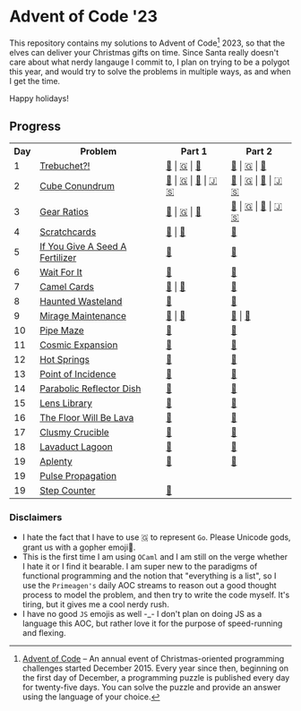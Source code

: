 # Advent of Code '23

This repository contains my solutions to Advent of Code[^aoc] 2023, so that the elves can deliver your Christmas gifts on time. Since Santa really doesn't care about what nerdy langauge I commit to, I plan on trying to be a polygot this year, and would try to solve the problems in multiple ways, as and when I get the time.

Happy holidays!

## Progress

<table>
    <tr>
        <th>Day</th>
        <th>Problem</th>
        <th>Part 1</th>
        <th>Part 2</th>
    </tr>
    <tr>
        <td>1</td>
        <td><a href="https://adventofcode.com/2023/day/1">Trebuchet?!</a></td>
        <td>
            <a href="./rust/src/day1.rs">🦀</a> |
            <a href="./golang/day1.go">🇬</a> |
            <a href="./ocaml/bin/d1p1.ml">🐪</a>
        </td>
        <td>
            <a href="./rust/src/day1.rs">🦀</a> |
            <a href="./golang/day1.go">🇬</a> |
            <a href="./ocaml/bin/d1p2.ml">🐪</a>
        </td>
    </tr>
    <tr>
        <td>2</td>
        <td><a href="https://adventofcode.com/2023/day/2">Cube Conundrum</a></td>
        <td>
            <a href="./rust/src/day2.rs">🦀</a> |
            <a href="./golang/day2/part1.go">🇬</a> |
            <a href="./ocaml/bin/d2p1.ml">🐪</a> |
            <a href="./js/src/day2.js">🇯 🇸</a>
        </td>
        <td>
            <a href="./rust/src/day2.rs">🦀</a> |
            <a href="./golang/day2/part2.go">🇬</a> |
            <a href="./ocaml/bin/d2p2.ml">🐪</a> |
            <a href="./js/src/day2.js">🇯 🇸</a>
        </td>
    </tr>
    <tr>
        <td>3</td>
        <td><a href="https://adventofcode.com/2023/day/3">Gear Ratios</a></td>
        <td>
            <a href="./rust/src/day3.rs">🦀</a> |
            <a href="./golang/day3/part1.go">🇬</a> |
            <a href="./ocaml/bin/d3p1.ml">🐪</a> 
        </td>
        <td>
            <a href="./rust/src/day3.rs">🦀</a> |
            <a href="./golang/day3/part2.go">🇬</a> |
            <a href="./ocaml/bin/d3p2.ml">🐪</a> |
            <a href="./js/src/day3.js">🇯 🇸</a>
        </td>
    </tr>
    <tr>
        <td>4</td>
        <td><a href="https://adventofcode.com/2023/day/4">Scratchcards</a></td>
        <td>
            <a href="./rust/src/day4.rs">🦀</a> |
            <a href="./ocaml/bin/d4p1.ml">🐪</a> 
        </td>
        <td>
            <a href="./rust/src/day4.rs">🦀</a>
        </td>
    </tr>
    <tr>
        <td>5</td>
        <td><a href="https://adventofcode.com/2023/day/5">If You Give A Seed A Fertilizer</a></td>
        <td>
            <a href="./rust/src/day5.rs">🦀</a> 
        </td>
        <td>
            <a href="./rust/src/day5.rs">🦀</a>
        </td>
    </tr>
    <tr>
        <td>6</td>
        <td><a href="https://adventofcode.com/2023/day/6">Wait For It</a></td>
        <td>
            <a href="./rust/src/day6.rs">🦀</a> 
        </td>
        <td>
            <a href="./rust/src/day6.rs">🦀</a>
        </td>
    </tr>
    <tr>
        <td>7</td>
        <td><a href="https://adventofcode.com/2023/day/7">Camel Cards</a></td>
        <td>
            <a href="./rust/src/d7p1.rs">🦀</a> |
            <a href="./ocaml/bin/dyp1.ml">🐪</a> 
        </td>
        <td>
            <a href="./rust/src/d7p2.rs">🦀</a>
        </td>
    </tr>
    <tr>
        <td>8</td>
        <td><a href="https://adventofcode.com/2023/day/8">Haunted Wasteland</a></td>
        <td>
            <a href="./rust/src/day8.rs">🦀</a> 
        </td>
        <td>
            <a href="./rust/src/day8.rs">🦀</a>
        </td>
    </tr>
    <tr>
        <td>9</td>
        <td><a href="https://adventofcode.com/2023/day/9">Mirage Maintenance</a></td>
        <td>
            <a href="./rust/src/day9.rs">🦀</a> |
            <a href="./ocaml/bin/d9p1.ml">🐪</a> 
        </td>
        <td>
            <a href="./rust/src/day9.rs">🦀</a> |
            <a href="./ocaml/bin/d9p2.ml">🐪</a> 
        </td>
    </tr>
    <tr>
        <td>10</td>
        <td><a href="https://adventofcode.com/2023/day/10">Pipe Maze</a></td>
        <td>
            <a href="./rust/src/day10.rs">🦀</a> 
        </td>
        <td>
            <a href="./rust/src/day10.rs">🦀</a>
        </td>
    </tr>
    <tr>
        <td>11</td>
        <td><a href="https://adventofcode.com/2023/day/11">Cosmic Expansion</a></td>
        <td>
            <a href="./rust/src/day11.rs">🦀</a> 
        </td>
        <td>
            <a href="./rust/src/day11.rs">🦀</a>
        </td>
    </tr>
    <tr>
        <td>12</td>
        <td><a href="https://adventofcode.com/2023/day/12">Hot Springs</a></td>
        <td>
            <a href="./rust/src/day12.rs">🦀</a> 
        </td>
        <td>
            <a href="./rust/src/day12.rs">🦀</a>
        </td>
    </tr>
    <tr>
        <td>13</td>
        <td><a href="https://adventofcode.com/2023/day/13">Point of Incidence</a></td>
        <td>
            <a href="./rust/src/day13.rs">🦀</a> 
        </td>
        <td>
            <a href="./rust/src/day13.rs">🦀</a> 
        </td>
    </tr>
    <tr>
        <td>14</td>
        <td><a href="https://adventofcode.com/2023/day/14">Parabolic Reflector Dish</a></td>
        <td>
            <a href="./rust/src/day14.rs">🦀</a> 
        </td>
        <td>
            <a href="./rust/src/day14.rs">🦀</a> 
        </td>
    </tr>
    <tr>
        <td>15</td>
        <td><a href="https://adventofcode.com/2023/day/15">Lens Library</a></td>
        <td>
            <a href="./rust/src/day15.rs">🦀</a> 
        </td>
        <td>
            <a href="./rust/src/day15.rs">🦀</a> 
        </td>
    </tr>
    <tr>
        <td>16</td>
        <td><a href="https://adventofcode.com/2023/day/16">The Floor Will Be Lava</a></td>
        <td>
            <a href="./rust/src/day16.rs">🦀</a> 
        </td>
        <td>
            <a href="./rust/src/day16.rs">🦀</a> 
        </td>
    </tr>
    <tr>
        <td>17</td>
        <td><a href="https://adventofcode.com/2023/day/17">Clusmy Crucible</a></td>
        <td>
            <a href="./rust/src/day17.rs">🦀</a> 
        </td>
        <td>
            <a href="./rust/src/day17.rs">🦀</a> 
        </td>
    </tr>
    <tr>
        <td>18</td>
        <td><a href="https://adventofcode.com/2023/day/18">Lavaduct Lagoon</a></td>
        <td>
            <a href="./rust/src/day18.rs">🦀</a> 
        </td>
        <td>
            <a href="./rust/src/day18.rs">🦀</a> 
        </td>
    </tr>
    <tr>
        <td>19</td>
        <td><a href="https://adventofcode.com/2023/day/19">Aplenty</a></td>
        <td>
            <a href="./rust/src/day19.rs">🦀</a> 
        </td>
        <td>
            <a href="./rust/src/day19.rs">🦀</a> 
        </td>
    </tr>
    <tr>
        <td>19</td>
        <td><a href="https://adventofcode.com/2023/day/20">Pulse Propagation</a></td>
        <td>
            <!-- <a href="./rust/src/day19.rs">🦀</a>  -->
        </td>
        <td>
            <!-- <a href="./rust/src/day19.rs">🦀</a>  -->
        </td>
    </tr>
    <tr>
        <td>19</td>
        <td><a href="https://adventofcode.com/2023/day/21">Step Counter</a></td>
        <td>
            <a href="./rust/src/day21.rs">🦀</a> 
        </td>
        <td>
            <!-- <a href="./rust/src/day19.rs">🦀</a>  -->
        </td>
    </tr>
</table>

### Disclaimers

- I hate the fact that I have to use 🇬 to represent `Go`. Please Unicode gods, grant us with a gopher emoji🙏.
- This is the first time I am using `OCaml` and I am still on the verge whether I hate it or I find it bearable. I am super new to the paradigms of functional programming and the notion that "everything is a list", so I use the `Primeagen's` daily AOC streams to reason out a good thought process to model the problem, and then try to write the code myself. It's tiring, but it gives me a cool nerdy rush.
- I have no good `JS` emojis as well -\_- I don't plan on doing JS as a language this AOC, but rather love it for the purpose of speed-running and flexing.

[^aoc]:
    [Advent of Code](https://adventofcode.com) – An annual event of Christmas-oriented programming challenges started December 2015.
    Every year since then, beginning on the first day of December, a programming puzzle is published every day for twenty-five days.
    You can solve the puzzle and provide an answer using the language of your choice.
